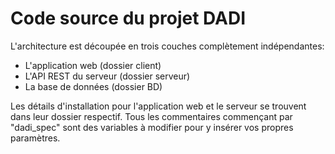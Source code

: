 # Code source du projet DADI

L'architecture est découpée en trois couches complètement indépendantes:  
- L'application web (dossier client)
- L'API REST du serveur (dossier serveur)
- La base de données (dossier BD)

Les détails d'installation pour l'application web et le serveur se trouvent dans leur dossier respectif.
Tous les commentaires commençant par "dadi_spec" sont des variables à modifier pour y insérer vos propres paramètres.